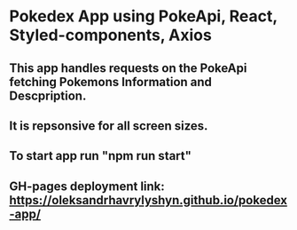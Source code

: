 # Pokedex App using PokeApi, React, Styled-components, Axios

## This app handles requests on the PokeApi fetching Pokemons Information and Descpription.
## It is repsonsive for all screen sizes.

## To start app run "npm run start"
## GH-pages deployment link: https://oleksandrhavrylyshyn.github.io/pokedex-app/

